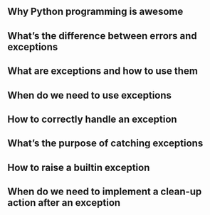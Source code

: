 ## Why Python programming is awesome
## What’s the difference between errors and exceptions
## What are exceptions and how to use them
## When do we need to use exceptions
## How to correctly handle an exception
## What’s the purpose of catching exceptions
## How to raise a builtin exception
## When do we need to implement a clean-up action after an exception
